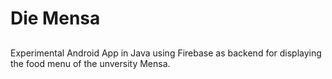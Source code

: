 # Die Mensa
## 
Experimental Android App in Java using Firebase as backend for displaying the food menu of the unversity Mensa.
